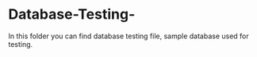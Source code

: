 # Database-Testing-
In this folder you can find database testing file, sample database used for testing.
